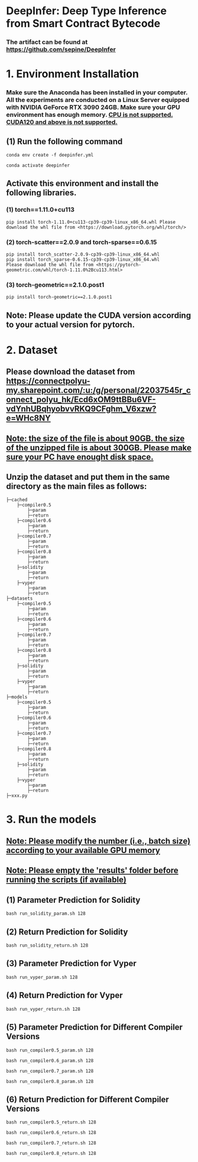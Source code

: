 # DeepInfer: Deep Type Inference from Smart Contract Bytecode


###  The artifact can be found at <https://github.com/sepine/DeepInfer>


# 1. Environment Installation
### Make sure the Anaconda has been installed in your computer. All the experiments are conducted on a Linux Server equipped with NVIDIA GeForce RTX 3090 24GB. Make sure your GPU environment has enough memory. <u>CPU is not supported.</u> <u>CUDA120 and above is not supported.</u>

## (1) Run the following command
```
conda env create -f deepinfer.yml
```
```
conda activate deepinfer
```

## Activate this environment and install the following libraries.

### (1) torch==1.11.0+cu113  
```
pip install torch-1.11.0+cu113-cp39-cp39-linux_x86_64.whl Please download the whl file from <https://download.pytorch.org/whl/torch/>
```
### (2) torch-scatter==2.0.9 and torch-sparse==0.6.15
```
pip install torch_scatter-2.0.9-cp39-cp39-linux_x86_64.whl 
pip install torch_sparse-0.6.15-cp39-cp39-linux_x86_64.whl
Please download the whl file from <https://pytorch-geometric.com/whl/torch-1.11.0%2Bcu113.html>  
```

### (3) torch-geometric==2.1.0.post1
```
pip install torch-geometric==2.1.0.post1
```

## Note: Please update the CUDA version according to your actual version for pytorch.

# 2. Dataset 
## Please download the dataset from <https://connectpolyu-my.sharepoint.com/:u:/g/personal/22037545r_connect_polyu_hk/Ecd6xOM9ttBBu6VF-vdYnhUBqhyobvvRKQ9CFghm_V6xzw?e=WHc8NY>

## <u>Note: the size of the file is about 90GB. the size of the unzipped file is about 300GB. Please make sure your PC have enought disk space.</u>

## Unzip the dataset and put them in the same directory as the main files as follows:
```
├─cached
    ├─compiler0.5
        ├─param
        ├─return
    ├─compiler0.6
        ├─param
        ├─return
    ├─compiler0.7
        ├─param
        ├─return
    ├─compiler0.8
        ├─param
        ├─return
    ├─solidity
        ├─param
        ├─return
    ├─vyper
        ├─param
        ├─return
├─datasets
    ├─compiler0.5
        ├─param
        ├─return
    ├─compiler0.6
        ├─param
        ├─return
    ├─compiler0.7
        ├─param
        ├─return
    ├─compiler0.8
        ├─param
        ├─return
    ├─solidity
        ├─param
        ├─return
    ├─vyper
        ├─param
        ├─return
├─models
    ├─compiler0.5
        ├─param
        ├─return
    ├─compiler0.6
        ├─param
        ├─return
    ├─compiler0.7
        ├─param
        ├─return
    ├─compiler0.8
        ├─param
        ├─return
    ├─solidity
        ├─param
        ├─return
    ├─vyper
        ├─param
        ├─return
├─xxx.py
```


# 3. Run the models 
## <u>Note: Please modify the number (i.e., batch size) according to your available GPU memory</u>
## <u>Note: Please empty the 'results' folder before running the scripts (if available)</u>
## (1) Parameter Prediction for Solidity
```
bash run_solidity_param.sh 128
```
## (2) Return Prediction for Solidity
```
bash run_solidity_return.sh 128
```
## (3) Parameter Prediction for Vyper
```
bash run_vyper_param.sh 128
```
## (4) Return Prediction for Vyper
```
bash run_vyper_return.sh 128
```
## (5) Parameter Prediction for Different Compiler Versions
```
bash run_compiler0.5_param.sh 128
```
```
bash run_compiler0.6_param.sh 128
```
```
bash run_compiler0.7_param.sh 128
```
```
bash run_compiler0.8_param.sh 128
```
## (6) Return Prediction for Different Compiler Versions
```
bash run_compiler0.5_return.sh 128
```
```
bash run_compiler0.6_return.sh 128
```
```
bash run_compiler0.7_return.sh 128
```
```
bash run_compiler0.8_return.sh 128
```
